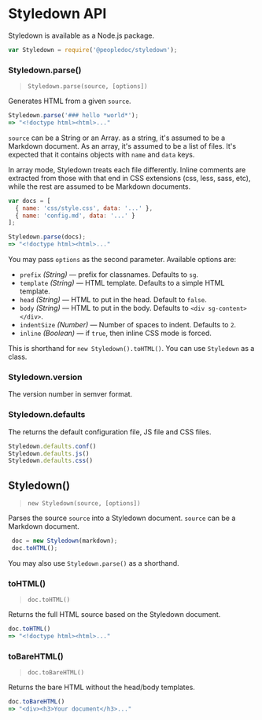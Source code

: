 Styledown API
=============

<!-- include: index.js -->

Styledown is available as a Node.js package.

```js
var Styledown = require('@peopledoc/styledown');
```

### Styledown.parse()
> `Styledown.parse(source, [options])`

Generates HTML from a given `source`.

```js
Styledown.parse('### hello *world*');
=> "<!doctype html><html>..."
```

`source` can be a String or an Array. as a string, it's assumed to be a
Markdown document. As an array, it's assumed to be a list of files.  It's
expected that it contains objects with `name` and `data` keys.

In array mode, Styledown treats each file differently. Inline comments are
extracted from those with that end in CSS extensions (css, less, sass, etc),
while the rest are assumed to be Markdown documents.

```js
var docs = [
  { name: 'css/style.css', data: '...' },
  { name: 'config.md', data: '...' }
];

Styledown.parse(docs);
=> "<!doctype html><html>..."
```

You may pass `options` as the second parameter. Available options are:

* `prefix` *(String)* <span class='dash'>&mdash;</span> prefix for classnames. Defaults to `sg`.
* `template` *(String)* <span class='dash'>&mdash;</span> HTML template. Defaults to a simple HTML template.
* `head` *(String)* <span class='dash'>&mdash;</span> HTML to put in the head. Default to `false`.
* `body` *(String)* <span class='dash'>&mdash;</span> HTML to put in the body. Defaults to `<div sg-content></div>`.
* `indentSize` *(Number)* <span class='dash'>&mdash;</span> Number of spaces to indent. Defaults to `2`.
* `inline` *(Boolean)* <span class='dash'>&mdash;</span> if `true`, then inline CSS mode is forced.

This is shorthand for `new Styledown().toHTML()`. You can use `Styledown` as a class.

### Styledown.version

The version number in semver format.

### Styledown.defaults

The returns the default configuration file, JS file and CSS files.

```js
Styledown.defaults.conf()
Styledown.defaults.js()
Styledown.defaults.css()
```

## Styledown()
> `new Styledown(source, [options])`

Parses the source `source` into a Styledown document. `source` can be a
Markdown document.

```js
 doc = new Styledown(markdown);
 doc.toHTML();
```

You may also use `Styledown.parse()` as a shorthand.

### toHTML()
> `doc.toHTML()`

Returns the full HTML source based on the Styledown document.

```js
doc.toHTML()
=> "<!doctype html><html>..."
```

### toBareHTML()
> `doc.toBareHTML()`

Returns the bare HTML without the head/body templates.

```js
doc.toBareHTML()
=> "<div><h3>Your document</h3>..."
```

<!-- /include: index.js -->

